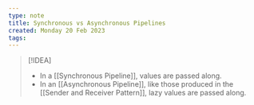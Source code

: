 ```yaml
---
type: note
title: Synchronous vs Asynchronous Pipelines
created: Monday 20 Feb 2023
tags: 
---
```

> [!IDEA]
> - In a [[Synchronous Pipeline]], values are passed along.
> - In an [[Asynchronous Pipeline]], like those produced in the [[Sender and Receiver Pattern]], lazy values are passed along.